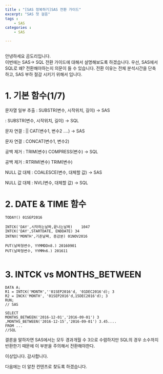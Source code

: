 ```yaml
---
title : "[SAS 정복하기]SAS 전환 가이드"
excerpt: "SAS 첫 걸음"
tags : 
    - SAS
categories : 
    - SAS

---
```

<br>
안녕하세요 곰도리입니다.   </br> 
이번에는 SAS-> SQL 전환 가이드에 대해서 설명해보도록 하겠습니다.   
우선, SAS에서 SQL로 왜? 전환해야하는지 의문이 들 수 있습니다.
전환 이유는 전체 분석시간을 단축하고, SAS 부하 절감 시키기 위해서 입니다.


# 1. 기본 함수(1/7)

문자열 일부 추출
: SUBSTR(변수, 시작위치, 길이) 
 -> SAS

: SUBSTR(변수, 시작위치, 길이)
-> SQL

문자 연결
: || CAT(변수1, 변수2 ....)
->  SAS

문자 연결
: CONCAT(변수1, 변수2)

공백 제거
: TRIM(변수) COMPRESS(변수)
-> SQL

공백 제거
: RTRIM(변수) TRIM(변수)

NULL 값 대체
: COALESCE(변수, 대체할 값)
-> SAS

NULL 값 대체
: NVL(변수, 대체할 값)
-> SQL



# 2. DATE & TIME 함수

```
TODAY() 01SEP2016

INTCK('DAY',시작하는날짜,끝나는날짜)    1047
INTCK('DAY',STARTDATE, ENDDATE) 34
INTNX('MONTH',기준날짜, 증감분) 01NOV2016

PUT(날짜형변수, YYMMDDn8.) 20160901
PUT(날짜형변수, YYMMn6.) 201611


```




# 3. INTCK vs  MONTHS_BETWEEN
```
DATA A;
R1 = INTCK('MONTH',''01SEP2016'd, '01DEC2016'd); 3
R2 = INCK('MONTH', '01SEP2016'd,15DEC2016'd); 3
RUN;
// SAS
```

```
SELECT
MONTHS_BETWEEN('2016-12-01','2016-09-01') 3
,MONTHS_BETWEEN('2016-12-15','2016-09-01') 3.45....
FROM ...
//SQL
```

결론을 말하자면 SAS에서는 모두 경과개월 수 3으로 수렴하지만
SQL의 경우 소수까지 반환한기 때문에 이 부분을 주의해서 전환해야한다.

이상입니다.
감사합니다.

다음에는 더 알찬 컨텐츠로 찾도록 하겠습니다.

